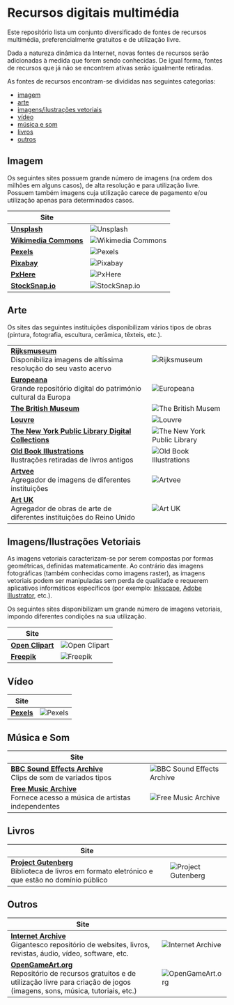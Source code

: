 # Recursos digitais multimédia

Este repositório lista um conjunto diversificado de fontes de recursos multimédia, preferencialmente gratuitos e de utilização livre.

Dada a natureza dinâmica da Internet, novas fontes de recursos serão adicionadas à medida que forem sendo conhecidas. De igual forma, fontes de recursos que já não se encontrem ativas serão igualmente retiradas.

As fontes de recursos encontram-se divididas nas seguintes categorias:

- [imagem](#imagem)
- [arte](#arte)
- [imagens/ilustrações vetoriais](#vetoriais)
- [vídeo](#video)
- [música e som](#musicasom)
- [livros](#livros)
- [outros](#outros)


## <a id="imagem">Imagem</a>

Os seguintes sites possuem grande número de imagens (na ordem dos milhões em alguns casos), de alta resolução e para utilização livre. Possuem também imagens cuja utilização carece de pagamento e/ou utilização apenas para determinados casos. 

|Site||
|---|---|
|**[Unsplash](https://unsplash.com/)**|<img src="imagens/unsplash.png" alt="Unsplash">|
|**[Wikimedia Commons](https://commons.wikimedia.org/wiki/Main_Page)**|<img src="imagens/wikimedia.png" alt="Wikimedia Commons">|
|**[Pexels](https://www.pexels.com/)**|<img src="imagens/pexels.png" alt="Pexels">|
|**[Pixabay](https://pixabay.com/)**|<img src="imagens/pixabay.png" alt="Pixabay">|
|**[PxHere](https://pxhere.com/)**|<img src="imagens/pxhere.png" alt="PxHere">|
|**[StockSnap.io](https://stocksnap.io/)**|<img src="imagens/stocksnap-io.png" alt="StockSnap.io">|

## <a id="arte">Arte</a>

Os sites das seguintes instituições disponibilizam vários tipos de obras (pintura, fotografia, escultura, cerâmica, têxteis, etc.).

|||
|---|---|
|**[Rijksmuseum](https://www.rijksmuseum.nl/en)**<br>Disponibiliza imagens de altíssima resolução do seu vasto acervo|<img src="imagens/rijksmuseum.png" alt="Rijksmuseum">|
|**[Europeana](https://www.europeana.eu/pt)**<br>Grande repositório digital do património cultural da Europa|<img src="imagens/europeana.png" alt="Europeana">|
|**[The British Museum](https://www.britishmuseum.org/)**|<img src="imagens/british-museum.png" alt="The British Musem">|
|**[Louvre](https://www.louvre.fr/en)**|<img src="imagens/louvre.png" alt="Louvre">|
|**[The New York Public Library Digital Collections](https://digitalcollections.nypl.org/)**|<img src="imagens/new-york-public-library.png" alt="The New York Public Library">|
|**[Old Book Illustrations](https://www.oldbookillustrations.com/)**<br>Ilustrações retiradas de livros antigos|<img src="imagens/old-book-illustrations.png" alt="Old Book Illustrations">|
|**[Artvee](https://artvee.com/)**<br>Agregador de imagens de diferentes instituições|<img src="imagens/artvee.png" alt="Artvee">|
|**[Art UK](https://artuk.org/)**<br>Agregador de obras de arte de diferentes instituições do Reino Unido|<img src="imagens/art-uk.png" alt="Art UK">|


## <a id="vetoriais">Imagens/Ilustrações Vetoriais</a>

As imagens vetoriais caracterizam-se por serem compostas por formas geométricas, definidas matematicamente. Ao contrário das imagens fotográficas (também conhecidas como imagens raster), as imagens vetoriais podem ser manipuladas sem perda de qualidade e requerem aplicativos informáticos específicos (por exemplo: [Inkscape](https://inkscape.org/), [Adobe Illustrator](https://www.adobe.com/pt/products/illustrator.html), etc.).

Os seguintes sites disponibilizam um grande número de imagens vetoriais, impondo diferentes condições na sua utilização.

|Site||
|---|---|
|**[Open Clipart](https://openclipart.org/)**|<img src="imagens/openclipart.png" alt="Open Clipart">|
|**[Freepik](https://www.freepik.com/vectors)**|<img src="imagens/freepik.png" alt="Freepik">|

## <a id="video">Vídeo</a>

|Site||
|---|---|
|**[Pexels](https://www.pexels.com/videos/)**|<img src="imagens/pexels-video.png" alt="Pexels">|

## <a id="musicasom">Música e Som</a>

|Site||
|---|---|
|**[BBC Sound Effects Archive](https://sound-effects.bbcrewind.co.uk/)**<br>Clips de som de variados tipos|<img src="imagens/bbc-sound-effects.png" alt="BBC Sound Effects Archive">|
|**[Free Music Archive](https://freemusicarchive.org/)**<br>Fornece acesso a música de artistas independentes|<img src="imagens/free-music-archive.png" alt="Free Music Archive">|

## <a id="livros">Livros</a>

|Site||
|---|---|
|**[Project Gutenberg](https://www.gutenberg.org/)**<br>Biblioteca de livros em formato eletrónico e que estão no domínio público|<img src="imagens/project-gutenberg.png" alt="Project Gutenberg">|

## <a id="outros">Outros</a>

|Site||
|---|---|
|**[Internet Archive](https://archive.org/)**<br>Gigantesco repositório de websites, livros, revistas, áudio, vídeo, software, etc.|<img src="imagens/internet-archive.png" alt="Internet Archive">|
|**[OpenGameArt.org](https://opengameart.org/)**<br>Repositório de recursos gratuitos e de utilização livre para criação de jogos (imagens, sons, música, tutoriais, etc.)|<img src="imagens/open-game-art.png" alt="OpenGameArt.org">|